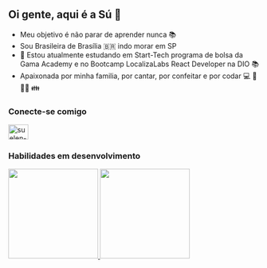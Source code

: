 ## Oi gente, aqui é a Sú 👋
- Meu objetivo é não parar de aprender nunca 📚
- Sou Brasileira de Brasília 🇧🇷 indo morar em SP
- 🌱 Estou atualmente estudando em Start-Tech programa de bolsa da Gama Academy e no Bootcamp LocalizaLabs React Developer na DIO 📚
- Apaixonada por minha familia, por cantar, por confeitar e por codar 💻 🍫 🧑‍🎤 👪



### Conecte-se comigo
<a href="https://www.linkedin.com/in/suelen-machado-00aab230/" target= "_blank" >
<img align="center" alt = "suelen-linkedin" height="30" width="40" src="https://cdn.jsdelivr.net/gh/devicons/devicon/icons/linkedin/linkedin-original.svg" style="max-width:100%;">
</a> 

###  Habilidades em desenvolvimento
<div>
  <a href="https://github.com/suelenmachado">
  <img height="180em" src="https://github-readme-stats.vercel.app/api?username=suelenmachado&show_icons=true&theme=dracula&include_all_commits=true&count_private=true"/>
  <img height="180em" src="https://github-readme-stats.vercel.app/api/top-langs/?username=suelenmachado&layout=compact&langs_count=7&theme=dracula"/>
</div>
